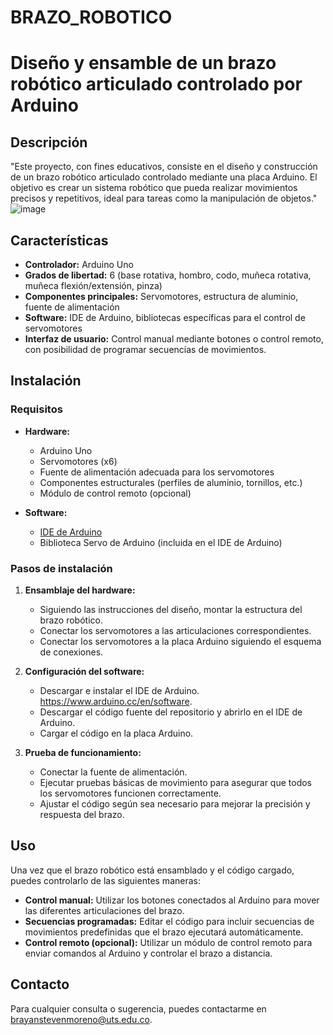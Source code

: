 # BRAZO_ROBOTICO
# Diseño y ensamble de un brazo robótico articulado controlado por Arduino

## Descripción


"Este proyecto, con fines educativos, consiste en el diseño y construcción de un brazo robótico articulado controlado mediante una placa Arduino. El objetivo es crear un sistema robótico que pueda realizar movimientos precisos y repetitivos, ideal para tareas como la manipulación de objetos." 
![image](https://github.com/UTS23/BRAZO_ROBOTICO/assets/112002842/5e48817f-7fd1-4ad7-b361-a311f7769094)


## Características

- **Controlador:** Arduino Uno
- **Grados de libertad:** 6 (base rotativa, hombro, codo, muñeca rotativa, muñeca flexión/extensión, pinza)
- **Componentes principales:** Servomotores, estructura de aluminio, fuente de alimentación
- **Software:** IDE de Arduino, bibliotecas específicas para el control de servomotores
- **Interfaz de usuario:** Control manual mediante botones o control remoto, con posibilidad de programar secuencias de movimientos.

## Instalación

### Requisitos

- **Hardware:**
  - Arduino Uno
  - Servomotores (x6)
  - Fuente de alimentación adecuada para los servomotores
  - Componentes estructurales (perfiles de aluminio, tornillos, etc.)
  - Módulo de control remoto (opcional)

- **Software:**
  - [IDE de Arduino](https://www.arduino.cc/en/Main/Software)
  - Biblioteca Servo de Arduino (incluida en el IDE de Arduino)

### Pasos de instalación

1. **Ensamblaje del hardware:**
   - Siguiendo las instrucciones del diseño, montar la estructura del brazo robótico.
   - Conectar los servomotores a las articulaciones correspondientes.
   - Conectar los servomotores a la placa Arduino siguiendo el esquema de conexiones.

2. **Configuración del software:**
   - Descargar e instalar el IDE de Arduino. https://www.arduino.cc/en/software.
   - Descargar el código fuente del repositorio y abrirlo en el IDE de Arduino.
   - Cargar el código en la placa Arduino.

3. **Prueba de funcionamiento:**
   - Conectar la fuente de alimentación.
   - Ejecutar pruebas básicas de movimiento para asegurar que todos los servomotores funcionen correctamente.
   - Ajustar el código según sea necesario para mejorar la precisión y respuesta del brazo.

## Uso

Una vez que el brazo robótico está ensamblado y el código cargado, puedes controlarlo de las siguientes maneras:

- **Control manual:** Utilizar los botones conectados al Arduino para mover las diferentes articulaciones del brazo.
- **Secuencias programadas:** Editar el código para incluir secuencias de movimientos predefinidas que el brazo ejecutará automáticamente.
- **Control remoto (opcional):** Utilizar un módulo de control remoto para enviar comandos al Arduino y controlar el brazo a distancia.




## Contacto

Para cualquier consulta o sugerencia, puedes contactarme en [brayanstevenmoreno@uts.edu.co](mailto:brayanstevenmoreno@uts.edu.co).
